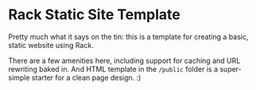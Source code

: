 Rack Static Site Template
=========================

Pretty much what it says on the tin: this is a template for creating a basic, static website using Rack.

There are a few amenities here, including support for caching and URL rewriting baked in. And HTML template in the `/public` folder is a super-simple starter for a clean page design. :)